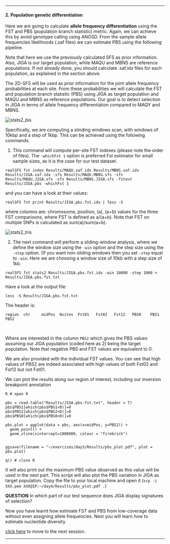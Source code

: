 ------------------------------------

#### 2. Population genetic differentiation

Here we are going to calculate **allele frequency differentiation** using the FST and PBS (population branch statistic) metric.
Again, we can achieve this by avoid genotype calling using ANGSD.
From the sample allele frequencies likelihoods (.saf files) we can estimate PBS using the following pipeline.

Note that here we use the previously calculated SFS as prior information.
Also, JIGA is our target population, while MAQU and MBNS are reference populations.
If not already done, you should calculate .saf.idx files for each population, as explained in the section above.

The 2D-SFS will be used as prior information for the joint allele frequency probabilities at each site.
From these probabilities we will calculate the FST and population branch statistic (PBS) using JIGA as target population and MAQU and MBNS as reference populations.
Our goal is to detect selection in JIGA in terms of allele frequency differentiation compared to MAQY and MBNS. 

![stats2_bis](../files/stats2_bis.png)

Specifically, we are computing a slinding windows scan, with windows of 10kbp and a step of 1kbp.
This can be achieved using the following commands.

1) This command will compute per-site FST indexes (please note the order of files). The `-whichFst 1` option is preferred Fst estimator for small sample sizes, as it is the case for our test dataset.
```
realSFS fst index Results/MAQU.saf.idx Results/MBNS.saf.idx Results/JIGA.saf.idx -sfs Results/MAQU.MBNS.sfs -sfs Results/MAQU.JIGA.sfs -sfs Results/MBNS.JIGA.sfs -fstout Results/JIGA.pbs -whichFst 1
```
and you can have a look at their values:
```
realSFS fst print Results/JIGA.pbs.fst.idx | less -S
```
where columns are: chromosome, position, (a), (a+b) values for the three FST comparisons, where FST is defined as a/(a+b).
Note that FST on multiple SNPs is calculated as sum(a)/sum(a+b).

![stats2_tris](../files/stats2_tris.png)

2) The next command will perform a sliding-window analysis, where we define the window size using the `-win` option and the step size using the `-step` option. (If you want non-sliding windows then you set `-step` equal to `-win`. Here we are choosing a window size of 10kb with a step size of 1kb.
```
realSFS fst stats2 Results/JIGA.pbs.fst.idx -win 10000 -step 1000 > Results/JIGA.pbs.fst.txt
```

Have a look at the output file:
```
less -S Results/JIGA.pbs.fst.txt
```
The header is:
```
region  chr     midPos  Nsites  Fst01   Fst02   Fst12   PBS0    PBS1    PBS2
```


<br>

Where are interested in the column `PBS2` which gives the PBS values assuming our JIGA population (coded here as 2) being the target population.
Note that negative PBS and FST values are equivalent to 0.

We are also provided with the individual FST values.
You can see that high values of PBS2 are indeed associated with high values of both Fst02 and Fst12 but not Fst01.

We can plot the results along our region of interest, including our inversion breakpoint annotation 
```
R # open R

pbs = read.table("Results/JIGA.pbs.fst.txt", header = T)
pbs$PBS1[which(pbs$PBS1<0)]=0
pbs$PBS2[which(pbs$PBS2<0)]=0
pbs$PBS0[which(pbs$PBS0<0)]=0

pbs.plot = ggplot(data = pbs, aes(x=midPos, y=PBS2)) + 
  geom_point() + 
  geom_vline(xintercept=1000000, colour = "firebrick")


ggsave(filename = "~/exercises/day3/Results/pbs_plot.pdf", plot = pbs.plot)

q() # close R
```

It will also print out the maximum PBS value observed as this value will be used in the next part.
This script will also plot the PBS variation in JIGA as target population.
Copy the file to your local machine and open it (```scp -i XXX.pem XXX@IP:~/day4/Results/pbs_plot.pdf .```)

**QUESTION**
In which part of our test sequence does JIGA display signatures of selection?

Now you have learnt how estimate FST and PBS from low-coverage data without even assigning allele frequencies.
Next you will learn how to estimate nucleotide diversity 

[click here](https://github.com/nt246/physalia-lcwgs/blob/main/day_4/markdowns/03_diversity.md) to move to the next session.

-------------------------



